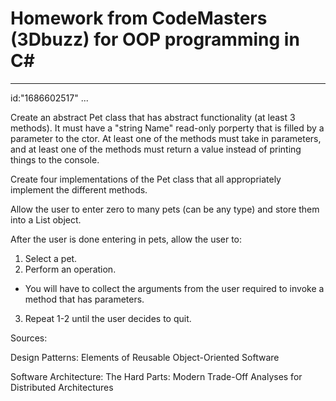# Homework from CodeMasters (3Dbuzz) for OOP programming in C#

---
  id:"1686602517"
...


Create an abstract Pet class that has abstract functionality (at least 3 methods).
It must have a "string Name" read-only porperty that is filled by a parameter to the ctor.
At least one of the methods must take in parameters, and at least one of the methods must return a value instead of printing things to the console.

Create four implementations of the Pet class that all appropriately implement the different methods.

Allow the user to enter zero to many pets (can be any type) and store them into a List<Pet> object.

After the user is done entering in pets, allow the user to:
1. Select a pet.
2. Perform an operation.
  - You will have to collect the arguments from the user required to invoke a method that has parameters.
3. Repeat 1-2 until the user decides to quit.

Sources:

Design Patterns: Elements of Reusable Object-Oriented Software

Software Architecture: The Hard Parts: Modern Trade-Off Analyses for Distributed Architectures
